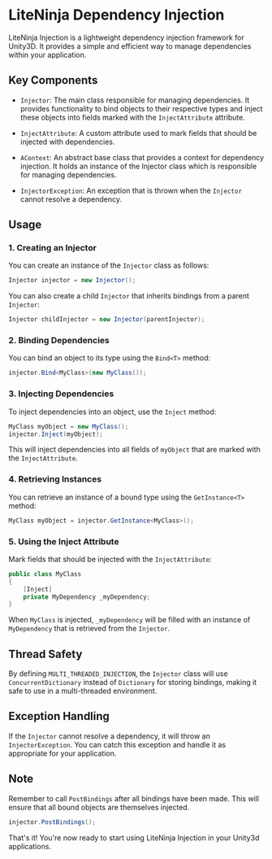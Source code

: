 # LiteNinja Dependency Injection

LiteNinja Injection is a lightweight dependency injection framework for Unity3D. It provides a simple and efficient way to manage dependencies within your application.

## Key Components

- `Injector`: The main class responsible for managing dependencies. It provides functionality to bind objects to their respective types and inject these objects into fields marked with the `InjectAttribute` attribute.

- `InjectAttribute`: A custom attribute used to mark fields that should be injected with dependencies.

- `AContext`: An abstract base class that provides a context for dependency injection. It holds an instance of the Injector class which is responsible for managing dependencies.

- `InjectorException`: An exception that is thrown when the `Injector` cannot resolve a dependency.

## Usage

### 1. Creating an Injector

You can create an instance of the `Injector` class as follows:

```csharp
Injector injector = new Injector();
```

You can also create a child `Injector` that inherits bindings from a parent `Injector`:

```csharp
Injector childInjector = new Injector(parentInjector);
```

### 2. Binding Dependencies

You can bind an object to its type using the `Bind<T>` method:

```csharp
injector.Bind<MyClass>(new MyClass());
```

### 3. Injecting Dependencies

To inject dependencies into an object, use the `Inject` method:

```csharp
MyClass myObject = new MyClass();
injector.Inject(myObject);
```

This will inject dependencies into all fields of `myObject` that are marked with the `InjectAttribute`.

### 4. Retrieving Instances

You can retrieve an instance of a bound type using the `GetInstance<T>` method:

```csharp
MyClass myObject = injector.GetInstance<MyClass>();
```

### 5. Using the Inject Attribute

Mark fields that should be injected with the `InjectAttribute`:

```csharp
public class MyClass
{
    [Inject]
    private MyDependency _myDependency;
}
```

When `MyClass` is injected, `_myDependency` will be filled with an instance of `MyDependency` that is retrieved from the `Injector`.

## Thread Safety

By defining `MULTI_THREADED_INJECTION`, the `Injector` class will use `ConcurrentDictionary` instead of `Dictionary` for storing bindings, making it safe to use in a multi-threaded environment.

## Exception Handling

If the `Injector` cannot resolve a dependency, it will throw an `InjectorException`. You can catch this exception and handle it as appropriate for your application.

## Note

Remember to call `PostBindings` after all bindings have been made. This will ensure that all bound objects are themselves injected.

```csharp
injector.PostBindings();
```

That's it! You're now ready to start using LiteNinja Injection in your Unity3d applications.